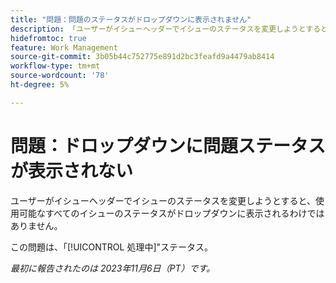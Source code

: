 ```yaml
---
title: "問題：問題のステータスがドロップダウンに表示されません"
description: 「ユーザーがイシューヘッダーでイシューのステータスを変更しようとすると、使用可能なイシューのステータスの一部がドロップダウンに表示されるわけではありません。」
hidefromtoc: true
feature: Work Management
source-git-commit: 3b05b44c752775e891d2bc3feafd9a4479ab8414
workflow-type: tm+mt
source-wordcount: '78'
ht-degree: 5%

---
```



# 問題：ドロップダウンに問題ステータスが表示されない

ユーザーがイシューヘッダーでイシューのステータスを変更しようとすると、使用可能なすべてのイシューのステータスがドロップダウンに表示されるわけではありません。

この問題は、「[!UICONTROL 処理中]&quot;ステータス。

_最初に報告されたのは 2023年11月6日（PT）です。_

